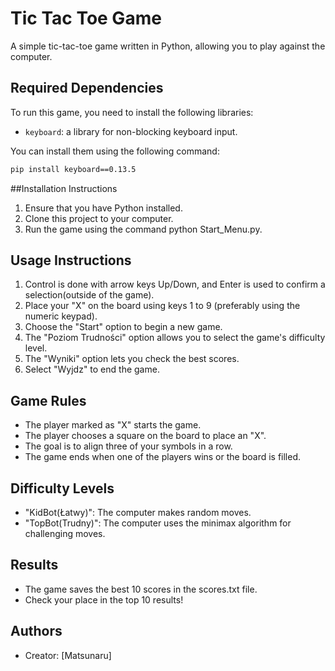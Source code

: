 # Tic Tac Toe Game

A simple tic-tac-toe game written in Python, allowing you to play against the computer.

## Required Dependencies

To run this game, you need to install the following libraries:

- `keyboard`: a library for non-blocking keyboard input.

You can install them using the following command:

```bash
pip install keyboard==0.13.5
```
##Installation Instructions

1. Ensure that you have Python installed.
2. Clone this project to your computer.
3. Run the game using the command python Start_Menu.py.

## Usage Instructions
1. Control is done with arrow keys Up/Down, and Enter is used to confirm a selection(outside of the game).
2. Place your "X" on the board using keys 1 to 9 (preferably using the numeric keypad).
3. Choose the "Start" option to begin a new game.
5. The "Poziom Trudności" option allows you to select the game's difficulty level.
6. The "Wyniki" option lets you check the best scores.
7. Select "Wyjdz" to end the game.

## Game Rules

- The player marked as "X" starts the game.
- The player chooses a square on the board to place an "X".
- The goal is to align three of your symbols in a row.
- The game ends when one of the players wins or the board is filled.

## Difficulty Levels

- "KidBot(Łatwy)": The computer makes random moves.
- "TopBot(Trudny)": The computer uses the minimax algorithm for challenging moves.

## Results

- The game saves the best 10 scores in the scores.txt file.
- Check your place in the top 10 results!

## Authors

- Creator: [Matsunaru]
